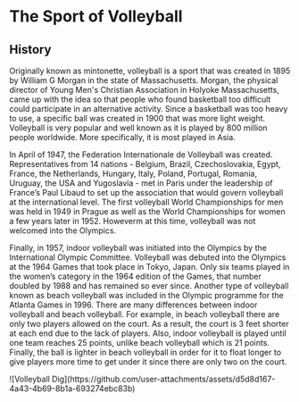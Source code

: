 <html>
<body>
  <h1>The Sport of Volleyball</h1>
  <h2>History</h2>
  <p>Originally known as mintonette, volleyball is a sport that was created in 1895 by William G Morgan in the state of Massachusetts. Morgan, the physical director of Young Men's Christian Association in Holyoke Massachusetts, came up with the idea so that people who found basketball too difficult could participate in an alternative activity. Since a basketball was too heavy to use, a specific ball was created in 1900 that was more light weight. Volleyball is very popular and well known as it is played by 800 million people worldwide. More specifically, it is most played in Asia. </p>
  <p>In April of 1947, the Federation Internationale de Volleyball was created. Representatives from 14 nations - Belgium, Brazil, Czechoslovakia, Egypt, France, the Netherlands, Hungary, Italy, Poland, Portugal, Romania, Uruguay, the USA and Yugoslavia - met in Paris under the leadership of France’s Paul Libaud to set up the association that would govern volleyball at the international level. The first volleyball World Championships for men was held in 1949 in Prague as well as the World Championships for women a few years later in 1952. Howeverm at this time, volleyball was not welcomed into the Olympics.<p>
  <p>Finally, in 1957, indoor volleyball was initiated into the Olympics by the International Olympic Committee. Volleyball was debuted into the Olympics at the 1964 Games that took place in Tokyo, Japan. Only six teams played in the women’s category in the 1964 edition of the Games, that number doubled by 1988 and has remained so ever since. Another type of volleyball known as beach volleyball was included in the Olympic programme for the Atlanta Games in 1996. There are many differences between indoor volleyball and beach volleyball. For example, in beach volleyball there are only two players allowed on the court. As a result, the court is 3 feet shorter at each end due to the lack of players. Also, indoor volleyball is played until one team reaches 25 points, unlike beach volleyball which is 21 points. Finally, the ball is lighter in beach volleyball in order for it to float longer to give players more time to get under it since there are only two on the court.<p> 
</body>
</html>
![Volleyball Dig](https://github.com/user-attachments/assets/d5d8d167-4a43-4b69-8b1a-693274ebc83b)


